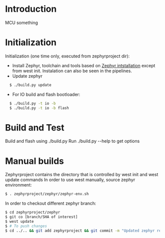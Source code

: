 # Introduction
MCU something
# Initialization
Initialization (one time only, executed from zephyrproject dir):

* Install Zephyr, toolchain and tools based on [Zephyr intstallation](https://docs.zephyrproject.org/2.7.0/getting_started/index.html) except from west init. Instalation can also be seen in the pipelines.
* Update zephyr

``` bash
  $ ./build.py update
```
* For IO build and flash bootloader:

``` bash
  $ ./build.py -t io -b
  $ ./build.py -t io -b flash
```


# Build and Test
Build and flash using ./build.py
Run ./build.py --help to get options


# Manual builds
Zephyrproject contains the directory that is controlled by west init and west update commands
In order to use west manually, source zephyr environment:
``` bash
$ . zephyrproject/zephyr/zephyr-env.sh
```

In order to checkout different zephyr branch:
``` bash
$ cd zephyrproject/zephyr
$ git co [branch/SHA of interest]
$ west update
$ # To push changes
$ cd ../.. && git add zephyrproject && git commit -m "Updated zephyr repo to XXX"
```

